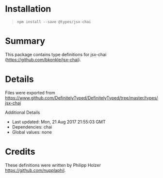 # Installation
> `npm install --save @types/jsx-chai`

# Summary
This package contains type definitions for jsx-chai (https://github.com/bkonkle/jsx-chai).

# Details
Files were exported from https://www.github.com/DefinitelyTyped/DefinitelyTyped/tree/master/types/jsx-chai

Additional Details
 * Last updated: Mon, 21 Aug 2017 21:55:03 GMT
 * Dependencies: chai
 * Global values: none

# Credits
These definitions were written by Philipp Holzer <https://github.com/nupplaphil>.
